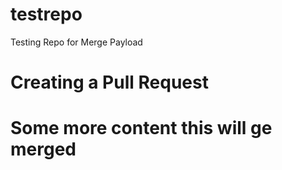 # testrepo
Testing Repo for Merge Payload


# Creating a Pull Request


# Some more content this will ge merged
